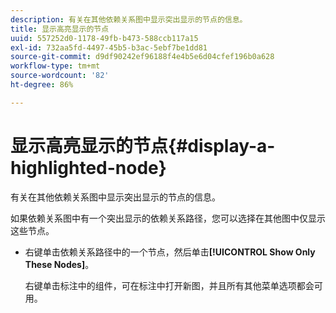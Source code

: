 ```yaml
---
description: 有关在其他依赖关系图中显示突出显示的节点的信息。
title: 显示高亮显示的节点
uuid: 557252d0-1178-49fb-b473-588ccb117a15
exl-id: 732aa5fd-4497-45b5-b3ac-5ebf7be1dd81
source-git-commit: d9df90242ef96188f4e4b5e6d04cfef196b0a628
workflow-type: tm+mt
source-wordcount: '82'
ht-degree: 86%

---
```


# 显示高亮显示的节点{#display-a-highlighted-node}

有关在其他依赖关系图中显示突出显示的节点的信息。

如果依赖关系图中有一个突出显示的依赖关系路径，您可以选择在其他图中仅显示这些节点。

* 右键单击依赖关系路径中的一个节点，然后单击&#x200B;**[!UICONTROL Show Only These Nodes]**。

   右键单击标注中的组件，可在标注中打开新图，并且所有其他菜单选项都会可用。
